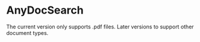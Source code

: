 # AnyDocSearch
The current version only supports .pdf files. Later versions to support other document types.
